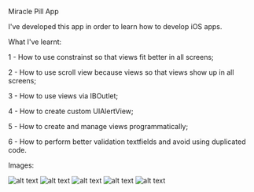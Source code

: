 Miracle Pill App

I've developed this app in order to learn how to develop iOS apps.

What I've learnt:

1 - How to use constrainst so that views fit better in all screens;

2 - How to use scroll view because views so that views show up in all screens;

3 - How to use views via IBOutlet;

4 - How to create custom UIAlertView;

5 - How to create and manage views programmatically;

6 - How to perform better validation textfields and avoid using duplicated code.


Images:

![alt text](https://github.com/mateusmelonascimento/Miracle-Pill/blob/master/App%20screenshots/Captura%20de%20Tela%202019-06-02%20às%2017.34.30.png)
![alt text](https://github.com/mateusmelonascimento/Miracle-Pill/blob/master/App%20screenshots/Captura%20de%20Tela%202019-06-02%20às%2017.36.04.png)
![alt text](https://github.com/mateusmelonascimento/Miracle-Pill/blob/master/App%20screenshots/Captura%20de%20Tela%202019-06-02%20às%2017.35.20.png)
![alt text](https://github.com/mateusmelonascimento/Miracle-Pill/blob/master/App%20screenshots/Captura%20de%20Tela%202019-06-02%20às%2017.38.17.png)
![alt text](https://github.com/mateusmelonascimento/Miracle-Pill/blob/master/App%20screenshots/Captura%20de%20Tela%202019-06-02%20às%2017.35.49.png)